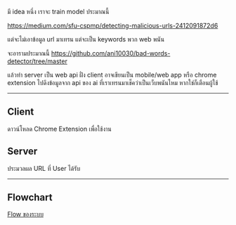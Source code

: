 มี idea หนึ่ง เราจะ train model ประมาณนี้

https://medium.com/sfu-cspmp/detecting-malicious-urls-2412091872d6

แต่จะไม่เอาข้อมูล url มาเทรน แต่จะเป็น keywords พวก web พนัน

จะอารามประมาณนี้ https://github.com/ani10030/bad-words-detector/tree/master

แล้วทำ server เป็น web api ฝั่ง client อาจเขียนเป็น mobile/web app หรือ chrome extension ไปดึงข้อมูลจาก api ของ ai ที่เราเทรนมาเช็คว่าเป็นเว็บพนันไหม หากใช่ก็เตือนผู้ใช้

---

## Client

ดาวน์โหลด Chrome Extension เพื่อใช้งาน

## Server

ประมวลผล URL ที่ User ได้รับ

---

## Flowchart

[Flow ของระบบ](https://miro.com/welcomeonboard/YkJvUDk3ZGswRW03aVlDV3J6VUVEL3lPZWg3NUE2bllzNVhzelMwcDFRa3laZWI1V3NMTVhadjVYelNFTUppSjFPNWJXYVl2T3dDRTRMSFV1eFk5Y0R3OW1VWXNxaURVZDROUHk5S1FQQ2xWQnYvU0dCQlNSdjFaWVBhVzFlazNnbHpza3F6REdEcmNpNEFOMmJXWXBBPT0hdjE=?share_link_id=867774107315)